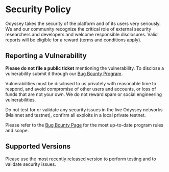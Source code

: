# Security Policy

Odyssey takes the security of the platform and of its users very seriously. We and our community recognize the critical role of external security researchers and developers and welcome responsible disclosures. Valid reports will be eligible for a reward (terms and conditions apply).

## Reporting a Vulnerability

**Please do not file a public ticket** mentioning the vulnerability. To disclose a vulnerability submit it through our [Bug Bounty Program](https://hackenproof.com/odyssey).

Vulnerabilities must be disclosed to us privately with reasonable time to respond, and avoid compromise of other users and accounts, or loss of funds that are not your own. We do not reward spam or social engineering vulnerabilities. 

Do not test for or validate any security issues in the live Odyssey networks (Mainnet and testnet), confirm all exploits in a local private testnet.

Please refer to the [Bug Bounty Page](https://hackenproof.com/odyssey) for the most up-to-date program rules and scope.

## Supported Versions

Please use the [most recently released version](https://github.com/DioneProtocol/odysseygo/releases/latest) to perform testing and to validate security issues.
